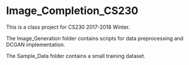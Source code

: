 # Image_Completion_CS230
This is a class project for CS230 2017-2018 Winter.

The Image_Generation folder contains scripts for data preprocessing and DCGAN implementation.

The Sample_Data folder contains a small training dataset.
